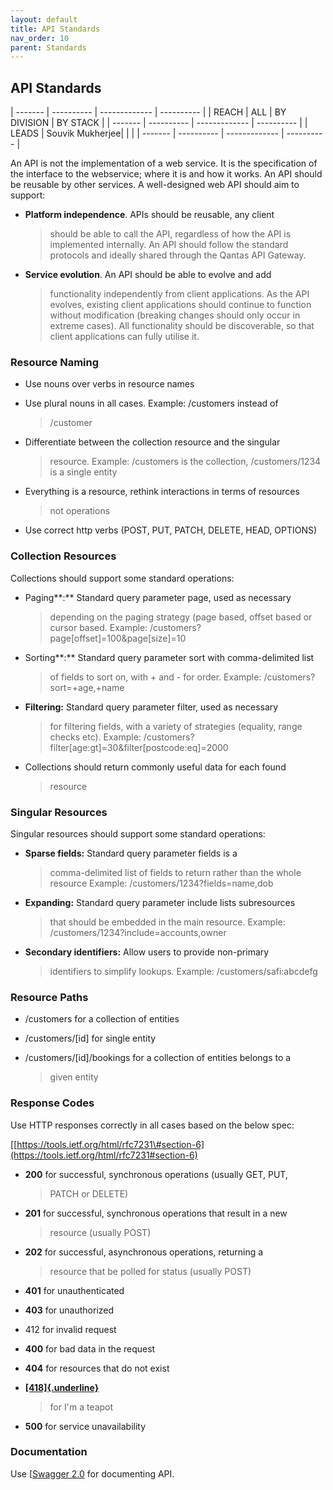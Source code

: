 ```yaml
---
layout: default
title: API Standards
nav_order: 10
parent: Standards
---
```


API Standards
-------------


  | ------- | ----------      | ------------- | ---------- |
  | REACH   | ALL             | BY DIVISION   | BY STACK   |
  | ------- | ----------      | ------------- | ---------- |
  | LEADS   | Souvik Mukherjee|               |            |
  | ------- | ----------      | ------------- | ---------- |                 

An API is not the implementation of a web service. It is the
specification of the interface to the webservice; where it is and how it
works. An API should be reusable by other services. A well-designed web
API should aim to support:

-   **Platform independence**. APIs should be reusable, any client
    > should be able to call the API, regardless of how the API is
    > implemented internally. An API should follow the standard
    > protocols and ideally shared through the Qantas API Gateway.

-   **Service evolution**. An API should be able to evolve and add
    > functionality independently from client applications. As the API
    > evolves, existing client applications should continue to function
    > without modification (breaking changes should only occur in
    > extreme cases). All functionality should be discoverable, so that
    > client applications can fully utilise it.

### Resource Naming

-   Use nouns over verbs in resource names

-   Use plural nouns in all cases. Example: /customers instead of
    > /customer

-   Differentiate between the collection resource and the singular
    > resource. Example: /customers is the collection, /customers/1234
    > is a single entity

-   Everything is a resource, rethink interactions in terms of resources
    > not operations

-   Use correct http verbs (POST, PUT, PATCH, DELETE, HEAD, OPTIONS)

### Collection Resources

Collections should support some standard operations:

-   Paging**:** Standard query parameter page, used as necessary
    > depending on the paging strategy (page based, offset based or
    > cursor based. Example: /customers?
    > page\[offset\]=100&page\[size\]=10

-   Sorting**:** Standard query parameter sort with comma-delimited list
    > of fields to sort on, with + and - for order. Example:
    > /customers?sort=+age,+name

-   **Filtering:** Standard query parameter filter, used as necessary
    > for filtering fields, with a variety of strategies (equality,
    > range checks etc). Example:
    > /customers?filter\[age:gt\]=30&filter\[postcode:eq\]=2000

-   Collections should return commonly useful data for each found
    > resource

### Singular Resources

Singular resources should support some standard operations:

-   **Sparse fields:** Standard query parameter fields is a
    > comma-delimited list of fields to return rather than the whole
    > resource Example: /customers/1234?fields=name,dob

-   **Expanding:** Standard query parameter include lists subresources
    > that should be embedded in the main resource. Example:
    > /customers/1234?include=accounts,owner

-   **Secondary identifiers:** Allow users to provide non-primary
    > identifiers to simplify lookups. Example: /customers/safi:abcdefg

### Resource Paths

-   /customers for a collection of entities

-   /customers/\[id\] for single entity

-   /customers/\[id\]/bookings for a collection of entities belongs to a
    > given entity

### Response Codes

Use HTTP responses correctly in all cases based on the below spec:

[[https://tools.ietf.org/html/rfc7231\#section-6](https://tools.ietf.org/html/rfc7231#section-6)

-   **200** for successful, synchronous operations (usually GET, PUT,
    > PATCH or DELETE)

-   **201** for successful, synchronous operations that result in a new
    > resource (usually POST)

-   **202** for successful, asynchronous operations, returning a
    > resource that be polled for status (usually POST)

-   **401** for unauthenticated

-   **403** for unauthorized

-   412 for invalid request

-   **400** for bad data in the request

-   **404** for resources that do not exist

-   [**[418]{.underline}**](https://developer.mozilla.org/en-US/docs/Web/HTTP/Status/418)
    > for I'm a teapot

-   **500** for service unavailability

### Documentation

Use [[Swagger 2.0](https://swagger.io/) for documenting
API.